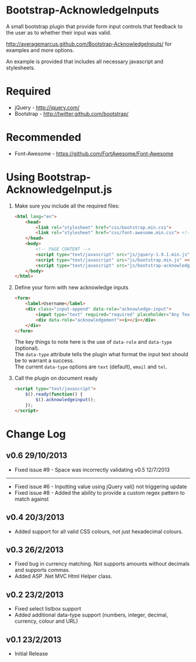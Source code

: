 Bootstrap-AcknowledgeInputs
===========================

A small bootstrap plugin that provide form input controls that feedback to the user as to whether their input was valid.

http://averagemarcus.github.com/Bootstrap-AcknowledgeInputs/ for examples and more options.

An example is provided that includes all necessary javascript and stylesheets.

Required
===================================
- jQuery - http://jquery.com/ 
- Bootstrap - http://twitter.github.com/bootstrap/

Recommended
===================================
- Font-Awesome - https://github.com/FortAwesome/Font-Awesome


Using Bootstrap-AcknowledgeInput.js
===================================

1. Make sure you include all the required files:
    
    ```html
    <html lang="en">
        <head>
            <link rel="stylesheet" href="css/bootstrap.min.css">
            <link rel="stylesheet" href="css/font-awesome.min.css"> <!-- optional but recommended -->
        </head>
        <body>
            <!-- PAGE CONTENT -->
            <script type="text/javascript" src="js/jquery-1.9.1.min.js"></script>
            <script type="text/javascript" src="js/bootstrap.min.js" ></script>
            <script type="text/javascript" src="js/bootstrap-acknowledgeinput.min.js" ></script>
        </body>
    </html> 
    ```

2. Define your form with new acknowledge inputs

    ```html
    <form>
        <label>Username</label>
        <div class="input-append" data-role="acknowledge-input">
            <input type="text" required="required" placeholder="Any Text Required" data-type="text" />
            <div data-role="acknowledgement"><i></i></div>
        </div>
    </form>
    ```

    The key things to note here is the use of `data-role` and `data-type` (optional). <br/>
    The `data-type` attribute tells the plugin what format the input text should be to warrant a success.<br/>
    The current `data-type` options are `text` (default), `email` and `tel`.

3. Call the plugin on document ready

    ```html
    <script type="text/javascript">
        $().ready(function() {
            $().acknowledgeinput();
        });
    </script>
    ```

Change Log
===================================
v0.6 29/10/2013
--------------
- Fixed issue #9 - Space was incorrectly validating
v0.5 12/7/2013
--------------
- Fixed issue #6 - Inputting value using jQuery val() not triggering update
- Fixed issue #8 - Added the ability to provide a custom regex pattern to match against

v0.4 20/3/2013
--------------
- Added support for all valid CSS colours, not just hexadecimal colours.

v0.3 26/2/2013
--------------
- Fixed bug in currency matching. Not supports amounts without decimals and supports commas.
- Added ASP .Net MVC Html Helper class.

v0.2 23/2/2013
--------------
- Fixed select listbox support</li>
- Added additional data-type support (numbers, integer, decimal, currency, colour and URL)

v0.1 23/2/2013
---------------
- Initial Release